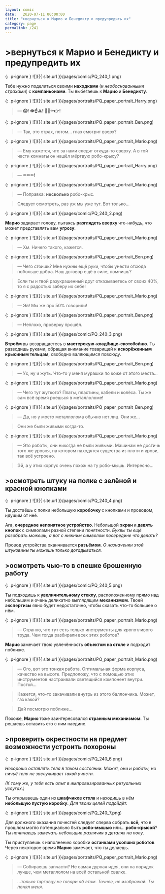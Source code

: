 ```yaml
---
layout: comic
date:   2020-07-11 00:00:00 
title: ">вернуться к Марио и Бенедикту и предупредить их"
category: page
permalink: /241
---
```

# >вернуться к Марио и Бенедикту и предупредить их

{: .p-ignore }
![]({{ site.url }}/pages/comic/PQ_240_1.png)

Тебе нужно поделиться своими <strong>находками </strong>(<em>и необоснованными страхами</em>) с <strong>компаньонами</strong>. Ты выбегаешь к <strong>Марио </strong>и <strong>Бенедикту</strong>.

{: .p-ignore }
![]({{ site.url }}/pages/portraits/PQ_paper_portrait_Harry.png)

<blockquote>— <strong>😱! 👁️☝️⚠️! 🤖🐀⚰️👉!</strong></blockquote>

{: .p-ignore }
![]({{ site.url }}/pages/portraits/PQ_paper_portrait_Ben.png)

<blockquote>— Так, это страх, потом… глаз смотрит вверх?</blockquote>

{: .p-ignore }
![]({{ site.url }}/pages/portraits/PQ_paper_portrait_Mario.png)

<blockquote>— Ему кажется, что за нами следят откуда-то сверху. А в той части комнаты он нашёл мёртвую робо-крысу?</blockquote>

{: .p-ignore }
![]({{ site.url }}/pages/portraits/PQ_paper_portrait_Harry.png)

<blockquote>— <strong>⚰️⚰️⚰️!</strong></blockquote>

{: .p-ignore }
![]({{ site.url }}/pages/portraits/PQ_paper_portrait_Mario.png)

<blockquote>— Поправка: <strong>несколько </strong>робо-крыс.</blockquote>

<blockquote>Следует осмотреть, раз уж мы уже тут. Вот только...</blockquote>

{: .p-ignore }
![]({{ site.url }}/pages/comic/PQ_240_2.png)

<strong>Марио </strong>задирает голову, пытаясь <strong>разглядеть вверху </strong>что-нибудь, что может представлять вам <strong>угрозу</strong>.

{: .p-ignore }
![]({{ site.url }}/pages/portraits/PQ_paper_portrait_Mario.png)

<blockquote>— Хм. Ничего такого, кажется.</blockquote>

{: .p-ignore }
![]({{ site.url }}/pages/portraits/PQ_paper_portrait_Ben.png)

<blockquote>— Чего стоишь? Мне нужны ещё руки, чтобы унести отсюда побольше добра. Наш договор ещё в силе, помнишь?</blockquote>

<blockquote>Если ты и твой разукрашенный друг отказываетесь от своих 40%, то я с радостью заберу их себе!</blockquote>

{: .p-ignore }
![]({{ site.url }}/pages/portraits/PQ_paper_portrait_Mario.png)

<blockquote>— Эй! Мы же про 50% говорили!</blockquote>

{: .p-ignore }
![]({{ site.url }}/pages/portraits/PQ_paper_portrait_Ben.png)

<blockquote>— Неплохо, проверку прошёл.</blockquote>

{: .p-ignore }
![]({{ site.url }}/pages/comic/PQ_240_3.png)

<strong>Втроём </strong>вы возвращаетесь в <strong>мастерскую-кладбище-скотобойню</strong>. Ты разводишь руками, обращая внимание товарищей к <strong>искорёженным крысиным тельцам</strong>, свободно валяющимся повсюду.

{: .p-ignore }
![]({{ site.url }}/pages/portraits/PQ_paper_portrait_Ben.png)

<blockquote>— Ух, ну и жуть. Что-то у меня мурашки по коже от этого места…</blockquote>

{: .p-ignore }
![]({{ site.url }}/pages/portraits/PQ_paper_portrait_Mario.png)

<blockquote>— Чего тут жуткого? Платы, пластины, кабели и колёса. Ты же сам всё время роешься в металлоломе!</blockquote>

{: .p-ignore }
![]({{ site.url }}/pages/portraits/PQ_paper_portrait_Ben.png)

<blockquote>— Да, но у моего металлолома обычно нет лиц. Они же…</blockquote>

<blockquote>Они же были живыми когда-то.</blockquote>

{: .p-ignore }
![]({{ site.url }}/pages/portraits/PQ_paper_portrait_Mario.png)

<blockquote>— Это роботы, они никогда не были живыми. Машинам не достичь того же уровня, на котором находятся существа из плоти и крови, так всё устроено.</blockquote>

<blockquote>Эй, а у этих корпус очень похож на ту робо-мышь. Интересно...</blockquote>

## >осмотреть штуку на полке с зелёной и красной кнопками

{: .p-ignore }
![]({{ site.url }}/pages/comic/PQ_240_4.png)

Ты достаёшь с полки небольшую <strong>коробочку </strong>с кнопками и проводом, идущим от неё.

Ага, <strong>очередное непонятное устройство</strong>. Небольшой <strong>экран </strong>и <strong>девять кнопок</strong> с символами разной степени понятности. <em>Буквы ты ещё разобрать можешь, а вот с нижним символом посередине что делать?</em>

Провод устройства оканчивается <strong>разъёмом</strong>. <em>О назначении этой штуковины ты можешь только догадываться.</em>

## >осмотреть чью-то в спешке брошенную работу

{: .p-ignore }
![]({{ site.url }}/pages/comic/PQ_240_5.png)

Ты подходишь к<strong> увеличительному стеклу</strong>, расположенному прямо над небольшим и очень деликатно выглядящим <strong>механизмом</strong>. Твоей <strong>экспертизы</strong> явно будет недостаточно, чтобы сказать что-то большее о нём.

{: .p-ignore }
![]({{ site.url }}/pages/portraits/PQ_paper_portrait_Mario.png)

<blockquote>— Странно, что тут есть только инструменты для кропотливого труда. Чем тогда разбирали всех этих роботов?</blockquote>

<strong>Марио </strong>замечает твою увлечённость <strong>объектом на столе</strong> и подходит поближе.

{: .p-ignore }
![]({{ site.url }}/pages/portraits/PQ_paper_portrait_Mario.png)

<blockquote>— Ого, вот это тонкая работа. Оптимальная форма корпуса, качество на высоте. Предположу, что с помощью этих инструментов настраивали светящийся компонент внутри. Постой…</blockquote>

<blockquote>Кажется, что-то закачивали внутрь из этого баллончика. Может, газ какой?</blockquote>

<blockquote>Дай посмотрю поближе...</blockquote>

Похоже, <strong>Марио </strong>тоже заинтересовался <strong>странным механизмом</strong>. Ты решаешь оставить его с ним наедине.

## >проверить окрестности на предмет возможности устроить похороны

{: .p-ignore }
![]({{ site.url }}/pages/comic/PQ_240_6.png)

<em>Нехорошо оставлять тела в таком состоянии. Может, они и роботы, но ничьё тело не заслуживает такой участи.</em>

<em>(К тому же, у тебя есть опыт в импровизированных ритуальных услугах.)</em>

Ты открываешь один из <strong>шкафчиков стола </strong>и находишь в нём <strong>небольшую пустую коробку</strong>. <em>Для твоих целей подойдёт.</em>

{: .p-ignore }
![]({{ site.url }}/pages/comic/PQ_240_7.png)

Для должного оказания почестей следует сперва собрать <strong>всё</strong>, что в прошлом могло потенциально быть <strong>робо-мышью</strong> или… <strong>робо-крысой</strong>? <em>Ты начинаешь замечать небольшие различия в деталях на полу</em>.

Ты приступаешь к наполнению коробки <strong>останками усопших роботов</strong>. Через некоторое время <strong>Марио </strong>замечает, что ты делаешь.

{: .p-ignore }
![]({{ site.url }}/pages/portraits/PQ_paper_portrait_Mario.png)

<blockquote>— Собираешь запчасти? Не самая дурная идея, они на порядок лучше, чем металлолом на всей остальной свалке.</blockquote>

<blockquote><em>…только торговцу не говори об этом. Точнее, не изображай. Ты понял меня.</em></blockquote>
